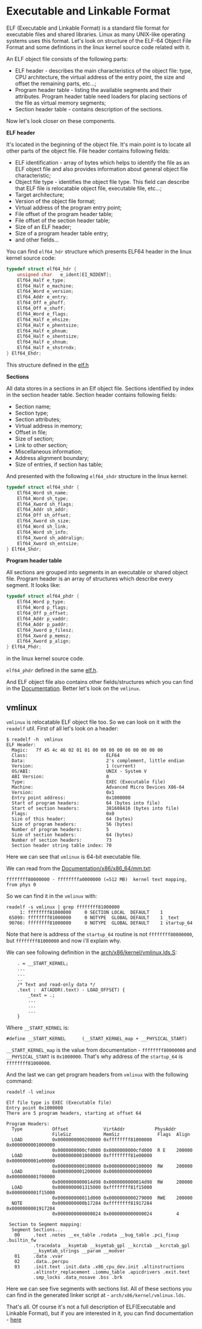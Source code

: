 Executable and Linkable Format
================================================================================

ELF (Executable and Linkable Format) is a standard file format for executable files and shared libraries. Linux as many UNIX-like operating systems uses this format. Let's look on structure of the ELF-64 Object File Format  and some defintions in the linux kernel source code related with it.

An ELF object file consists of the following parts:

* ELF header - describes the main characteristics of the object file: type, CPU architecture, the virtual address of the entry point, the size and offset the remaining parts, etc...;
* Program header table - listing the available segments and their attributes. Program header table need loaders for placing sections of the file as virtual memory segments;
* Section header table - contains description of the sections.

Now let's look closer on these components.

**ELF header**

It's located in the beginning of the object file. It's main point is to locate all other parts of the object file. File header contains following fields:

* ELF identification - array of bytes which helps to identify the file as an ELF object file and also provides information about general object file characteristic;
* Object file type - identifies the object file type. This field can describe that ELF file is relocatable object file, executable file, etc...;
* Target architecture;
* Version of the object file format;
* Virtual address of the program entry point;
* File offset of the program header table;
* File offset of the section header table;
* Size of an ELF header;
* Size of a program header table entry;
* and other fields...

You can find `elf64_hdr` structure which presents ELF64 header in the linux kernel source code:

```C
typedef struct elf64_hdr {
	unsigned char	e_ident[EI_NIDENT];
	Elf64_Half e_type;
	Elf64_Half e_machine;
	Elf64_Word e_version;
	Elf64_Addr e_entry;
	Elf64_Off e_phoff;
	Elf64_Off e_shoff;
	Elf64_Word e_flags;
	Elf64_Half e_ehsize;
	Elf64_Half e_phentsize;
	Elf64_Half e_phnum;
	Elf64_Half e_shentsize;
	Elf64_Half e_shnum;
	Elf64_Half e_shstrndx;
} Elf64_Ehdr;
```

This structure defined in the [elf.h](https://github.com/torvalds/linux/blob/master/include/uapi/linux/elf.h)

**Sections**

All data stores in a sections in an Elf object file. Sections identified by index in the section header table. Section header contains following fields:

* Section name;
* Section type;
* Section attributes;
* Virtual address in memory;
* Offset in file;
* Size of section;
* Link to other section;
* Miscellaneous information;
* Address alignment boundary;
* Size of entries, if section has table;

And presented with the following `elf64_shdr` structure in the linux kernel:

```C
typedef struct elf64_shdr {
	Elf64_Word sh_name;
	Elf64_Word sh_type;
	Elf64_Xword sh_flags;
	Elf64_Addr sh_addr;
	Elf64_Off sh_offset;
	Elf64_Xword sh_size;
	Elf64_Word sh_link;
	Elf64_Word sh_info;
	Elf64_Xword sh_addralign;
	Elf64_Xword sh_entsize;
} Elf64_Shdr;
```

**Program header table**

All sections are grouped into segments in an executable or shared object file. Program header is an array of structures which describe every segment. It looks like:

```C
typedef struct elf64_phdr {
	Elf64_Word p_type;
	Elf64_Word p_flags;
	Elf64_Off p_offset;
	Elf64_Addr p_vaddr;
	Elf64_Addr p_paddr;
	Elf64_Xword p_filesz;
	Elf64_Xword p_memsz;
	Elf64_Xword p_align;
} Elf64_Phdr;
```

in the linux kernel source code.

`elf64_phdr` defined in the same [elf.h](https://github.com/torvalds/linux/blob/master/include/uapi/linux/elf.h).

And ELF object file also contains other fields/structures which you can find in the [Documentation](http://www.uclibc.org/docs/elf-64-gen.pdf). Better let's look on the `vmlinux`.

vmlinux
--------------------------------------------------------------------------------

`vmlinux` is relocatable ELF object file too. So we can look on it with the `readelf` util. First of all let's look on a header:

```
$ readelf -h  vmlinux
ELF Header:
  Magic:   7f 45 4c 46 02 01 01 00 00 00 00 00 00 00 00 00 
  Class:                             ELF64
  Data:                              2's complement, little endian
  Version:                           1 (current)
  OS/ABI:                            UNIX - System V
  ABI Version:                       0
  Type:                              EXEC (Executable file)
  Machine:                           Advanced Micro Devices X86-64
  Version:                           0x1
  Entry point address:               0x1000000
  Start of program headers:          64 (bytes into file)
  Start of section headers:          381608416 (bytes into file)
  Flags:                             0x0
  Size of this header:               64 (bytes)
  Size of program headers:           56 (bytes)
  Number of program headers:         5
  Size of section headers:           64 (bytes)
  Number of section headers:         73
  Section header string table index: 70
```

Here we can see that `vmlinux` is 64-bit executable file.

We can read from the [Documentation/x86/x86_64/mm.txt](https://github.com/torvalds/linux/blob/master/Documentation/x86/x86_64/mm.txt):

```
ffffffff80000000 - ffffffffa0000000 (=512 MB)  kernel text mapping, from phys 0
```

So we can find it in the `vmlinux` with:

```
readelf -s vmlinux | grep ffffffff81000000
     1: ffffffff81000000     0 SECTION LOCAL  DEFAULT    1 
 65099: ffffffff81000000     0 NOTYPE  GLOBAL DEFAULT    1 _text
 90766: ffffffff81000000     0 NOTYPE  GLOBAL DEFAULT    1 startup_64
```

Note that here is address of the `startup_64` routine is not `ffffffff80000000`, but `ffffffff81000000` and now i'll explain why.

We can see following definition in the [arch/x86/kernel/vmlinux.lds.S](https://github.com/torvalds/linux/blob/master/arch/x86/kernel/vmlinux.lds.S):

```
    . = __START_KERNEL;
	...
	...
	..
	/* Text and read-only data */
	.text :  AT(ADDR(.text) - LOAD_OFFSET) {
		_text = .;
		...
		...
		...
	}
```

Where `__START_KERNEL` is:

```
#define __START_KERNEL		(__START_KERNEL_map + __PHYSICAL_START)
```

`__START_KERNEL_map` is the value from documentation - `ffffffff80000000` and `__PHYSICAL_START` is `0x1000000`. That's why address of the `startup_64` is `ffffffff81000000`.

And the last we can get program headers from `vmlinux` with the following command:

```
readelf -l vmlinux

Elf file type is EXEC (Executable file)
Entry point 0x1000000
There are 5 program headers, starting at offset 64

Program Headers:
  Type           Offset             VirtAddr           PhysAddr
                 FileSiz            MemSiz              Flags  Align
  LOAD           0x0000000000200000 0xffffffff81000000 0x0000000001000000
                 0x0000000000cfd000 0x0000000000cfd000  R E    200000
  LOAD           0x0000000001000000 0xffffffff81e00000 0x0000000001e00000
                 0x0000000000100000 0x0000000000100000  RW     200000
  LOAD           0x0000000001200000 0x0000000000000000 0x0000000001f00000
                 0x0000000000014d98 0x0000000000014d98  RW     200000
  LOAD           0x0000000001315000 0xffffffff81f15000 0x0000000001f15000
                 0x000000000011d000 0x0000000000279000  RWE    200000
  NOTE           0x0000000000b17284 0xffffffff81917284 0x0000000001917284
                 0x0000000000000024 0x0000000000000024         4

 Section to Segment mapping:
  Segment Sections...
   00     .text .notes __ex_table .rodata __bug_table .pci_fixup .builtin_fw
          .tracedata __ksymtab __ksymtab_gpl __kcrctab __kcrctab_gpl
		  __ksymtab_strings __param __modver 
   01     .data .vvar 
   02     .data..percpu 
   03     .init.text .init.data .x86_cpu_dev.init .altinstructions
          .altinstr_replacement .iommu_table .apicdrivers .exit.text
		  .smp_locks .data_nosave .bss .brk
```

Here we can see five segments with sections list. All of these sections you can find in the generated linker script at - `arch/x86/kernel/vmlinux.lds`.

That's all. Of course it's not a full description of ELF(Executable and	Linkable Format), but if you are interested in it, you can find documentation - [here](http://www.uclibc.org/docs/elf-64-gen.pdf)
